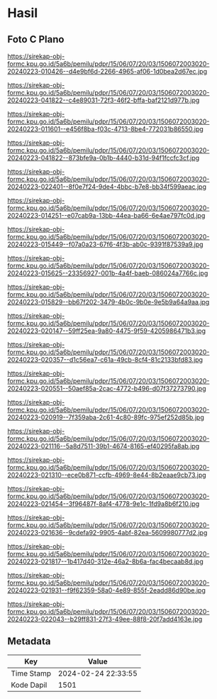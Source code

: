 # Hasil

## Foto C Plano

https://sirekap-obj-formc.kpu.go.id/5a6b/pemilu/pdpr/15/06/07/20/03/1506072003020-20240223-010426--d4e9bf6d-2266-4965-af06-1d0bea2d67ec.jpg

https://sirekap-obj-formc.kpu.go.id/5a6b/pemilu/pdpr/15/06/07/20/03/1506072003020-20240223-041822--c4e89031-72f3-46f2-bffa-baf2121d977b.jpg

https://sirekap-obj-formc.kpu.go.id/5a6b/pemilu/pdpr/15/06/07/20/03/1506072003020-20240223-011601--e456f8ba-f03c-4713-8be4-772031b86550.jpg

https://sirekap-obj-formc.kpu.go.id/5a6b/pemilu/pdpr/15/06/07/20/03/1506072003020-20240223-041822--873bfe9a-0b1b-4440-b31d-94f1fccfc3cf.jpg

https://sirekap-obj-formc.kpu.go.id/5a6b/pemilu/pdpr/15/06/07/20/03/1506072003020-20240223-022401--8f0e7f24-9de4-4bbc-b7e8-bb34f599aeac.jpg

https://sirekap-obj-formc.kpu.go.id/5a6b/pemilu/pdpr/15/06/07/20/03/1506072003020-20240223-014251--e07cab9a-13bb-44ea-ba66-6e4ae797fc0d.jpg

https://sirekap-obj-formc.kpu.go.id/5a6b/pemilu/pdpr/15/06/07/20/03/1506072003020-20240223-015449--f07a0a23-67f6-4f3b-ab0c-9391f87539a9.jpg

https://sirekap-obj-formc.kpu.go.id/5a6b/pemilu/pdpr/15/06/07/20/03/1506072003020-20240223-015625--23356927-001b-4a4f-baeb-086024a7766c.jpg

https://sirekap-obj-formc.kpu.go.id/5a6b/pemilu/pdpr/15/06/07/20/03/1506072003020-20240223-015829--bb67f202-3479-4b0c-9b0e-9e5b9a64a9aa.jpg

https://sirekap-obj-formc.kpu.go.id/5a6b/pemilu/pdpr/15/06/07/20/03/1506072003020-20240223-020147--59ff25ea-9a80-4475-9f59-4205986471b3.jpg

https://sirekap-obj-formc.kpu.go.id/5a6b/pemilu/pdpr/15/06/07/20/03/1506072003020-20240223-020357--d1c56ea7-c61a-49cb-8cf4-81c2133bfd83.jpg

https://sirekap-obj-formc.kpu.go.id/5a6b/pemilu/pdpr/15/06/07/20/03/1506072003020-20240223-020551--50aef85a-2cac-4772-b496-d07f37273790.jpg

https://sirekap-obj-formc.kpu.go.id/5a6b/pemilu/pdpr/15/06/07/20/03/1506072003020-20240223-020919--7f359aba-2c61-4c80-89fc-975ef252d85b.jpg

https://sirekap-obj-formc.kpu.go.id/5a6b/pemilu/pdpr/15/06/07/20/03/1506072003020-20240223-021116--5a8d7511-39b1-4674-8165-ef40295fa8ab.jpg

https://sirekap-obj-formc.kpu.go.id/5a6b/pemilu/pdpr/15/06/07/20/03/1506072003020-20240223-021310--ece0b871-ccfb-4969-8e44-8b2eaae9cb73.jpg

https://sirekap-obj-formc.kpu.go.id/5a6b/pemilu/pdpr/15/06/07/20/03/1506072003020-20240223-021454--3f96487f-8af4-4778-9e1c-1fd9a8b6f210.jpg

https://sirekap-obj-formc.kpu.go.id/5a6b/pemilu/pdpr/15/06/07/20/03/1506072003020-20240223-021636--9cdefa92-9905-4abf-82ea-5609980777d2.jpg

https://sirekap-obj-formc.kpu.go.id/5a6b/pemilu/pdpr/15/06/07/20/03/1506072003020-20240223-021817--1b417d40-312e-46a2-8b6a-fac4becaab8d.jpg

https://sirekap-obj-formc.kpu.go.id/5a6b/pemilu/pdpr/15/06/07/20/03/1506072003020-20240223-021931--f9f62359-58a0-4e89-855f-2eadd86d90be.jpg

https://sirekap-obj-formc.kpu.go.id/5a6b/pemilu/pdpr/15/06/07/20/03/1506072003020-20240223-022043--b29ff831-27f3-49ee-88f8-20f7add4163e.jpg


## Metadata

| Key        | Value               |
| ---------- | ------------------- |
| Time Stamp | 2024-02-24 22:33:55 |
| Kode Dapil | 1501                |



